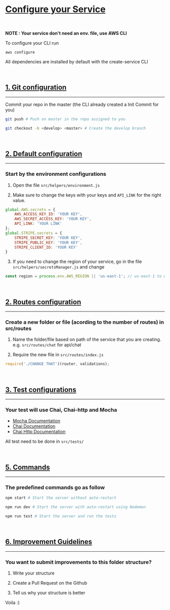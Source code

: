 # [Configure your Service](#get-started)

<br/>

**NOTE : Your service don't need an env. file, use AWS CLI**

To configure your CLI run
```
aws configure
```

All dependencies are installed by default with the create-service CLI 

<br/>


## [1. Git configuration](#default-configuration)

---

Commit your repo in the master (the CLI already created a Init Commit for you)
```bash
git push # Push on master in the repo assigned to you
```
```bash
git checkout -b <develop> <master> # Create the develop branch
```

<br/>


## [2. Default configuration](#default-configuration)

---

### Start by the environment configurations

1. Open the file `src/helpers/environment.js`

2. Make sure to change the keys with your keys and `API_LINK` for the right value.

```js
global.AWS.secrets = {
    AWS_ACCESS_KEY_ID: 'YOUR KEY',
    AWS_SECRET_ACCESS_KEY: 'YOUR KEY',
    API_LINK: 'YOUR LINK'
};
global.STRIPE.secrets = {
    STRIPE_SECRET_KEY: 'YOUR KEY',
    STRIPE_PUBLIC_KEY: 'YOUR KEY',
    STRIPE_CLIENT_ID: 'YOUR KEY'
}
```
3. If you need to change the region of your service, go in the file `src/helpers/secretsManager.js` and change

```js
const region = process.env.AWS_REGION || 'us-east-1'; // us-east-1 to what ever you need
```

<br/>


## [2. Routes configuration](#routes-configuration)

---

### Create a new folder or file (acording to the number of routes) in src/routes

1. Name the folder/file based on path of the service that you are creating. e.g. `src/routes/chat` for api/chat

2. Require the new file in `src/routes/index.js`
```js
require('./CHANGE THAT')(router, validations);
```

<br/>

## [3. Test configurations](#test-configuration)

---

### Your test will use Chai, Chai-http and Mocha
- [Mocha Documentation](https://mochajs.org/#getting-started)
- [Chai Documentation](https://www.chaijs.com/guide)
- [Chai Http Documentation](https://www.chaijs.com/plugins/chai-http/)

All test need to be done in `src/tests/`

<br/>

## [5. Commands](#default-commands)

---

### The predefined commands go as follow

```bash
npm start # Start the server without auto-restart
```
```bash
npm run dev # Start the server with auto-restart using Nodemon
```
```bash
npm run test # Start the server and run the tests
```

<br/>

## [6. Improvement Guidelines](#improvement-guidelines)

---

### You want to submit improvements to this folder structure?

1. Write your structure

2. Create a Pull Request on the Github

3. Tell us why your structure is better

Voila :)